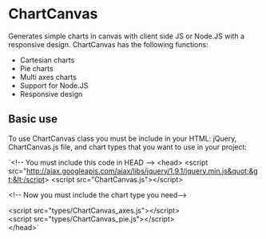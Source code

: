 ChartCanvas
===========

Generates simple charts in canvas with client side JS or Node.JS with a responsive design. ChartCanvas has the following functions:

- Cartesian charts
- Pie charts
- Multi axes charts
- Support for Node.JS
- Responsive design

## Basic use

To use ChartCanvas class you must be include in your HTML: jQuery, ChartCanvas.js file, and chart types that you want to use in your project:

´&lt;!-- You must include this code in HEAD --&gt;
&lt;head&gt;
&lt;script src=&quot;http://ajax.googleapis.com/ajax/libs/jquery/1.9.1/jquery.min.js&quot;&gt;&lt;/script&gt;
&lt;script src=&quot;ChartCanvas.js&quot;&gt;&lt;/script&gt;

&lt;!-- Now you must include the chart type you need--&gt;

&lt;script src=&quot;types/ChartCanvas_axes.js&quot;&gt;&lt;/script&gt;<br />
&lt;script src=&quot;types/ChartCanvas_pie.js&quot;&gt;&lt;/script&gt;<br />
&lt;/head&gt;´

